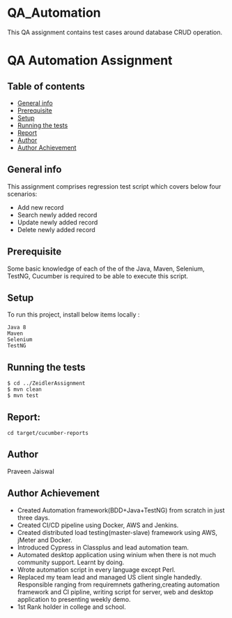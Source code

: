 # QA_Automation
This QA assignment contains test cases around database CRUD operation. 


# QA Automation Assignment

## Table of contents
* [General info](#general-info)
* [Prerequisite](#technologies)
* [Setup](#setup)
* [Running the tests](#running-the-tests)
* [Report](#report)
* [Author](#author)
* [Author Achievement](#achievement)

## General info
This assignment comprises regression test script which covers below four scenarios:
* Add new record
* Search newly added record
* Update newly added record
* Delete newly added record

## Prerequisite
Some basic knowledge of each of the of the Java, Maven, Selenium, TestNG, Cucumber is required to be able to execute this script.
	
## Setup
To run this project, install below items locally : 

```
Java 8
Maven
Selenium
TestNG
```

## Running the tests
```
$ cd ../ZeidlerAssignment
$ mvn clean
$ mvn test
```


## Report:

```cd target/cucumber-reports```

## Author
Praveen Jaiswal

## Author Achievement
* Created Automation framework(BDD+Java+TestNG) from scratch in just three days.
* Created CI/CD pipeline using Docker, AWS and Jenkins.
* Created distributed load testing(master-slave) framework using AWS, jMeter and Docker.
* Introduced Cypress in Classplus and lead automation team.
* Automated desktop application using winium when there is not much community support. Learnt by doing.
* Wrote automation script in every language except Perl.
* Replaced my team lead and managed US client single handedly. Responsible ranging from requiremnets gathering,creating 
  automation framework and CI pipline, writing script for server, web and desktop application to presenting weekly demo.
* 1st Rank holder in college and school.


